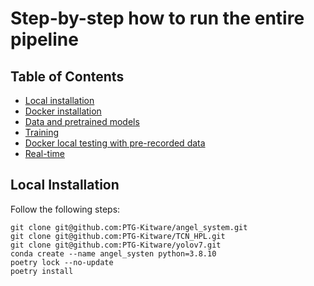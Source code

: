 # Step-by-step how to run the entire pipeline

## Table of Contents
- [Local installation](#localinstallation)
- [Docker installation](#dockerinstallation)
- [Data and pretrained models](#data)
- [Training](#training)
- [Docker local testing with pre-recorded data](#local)
- [Real-time](#realtime)

## Local Installation <a name = "localinstallation"></a>

Follow the following steps:
```
git clone git@github.com:PTG-Kitware/angel_system.git
git clone git@github.com:PTG-Kitware/TCN_HPL.git
git clone git@github.com:PTG-Kitware/yolov7.git
conda create --name angel_systen python=3.8.10
poetry lock --no-update
poetry install

```